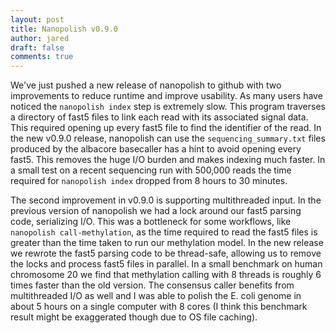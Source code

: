```yaml
---
layout: post
title: Nanopolish v0.9.0
author: jared
draft: false
comments: true
---
```


We've just pushed a new release of nanopolish to github with two improvements to reduce runtime and improve usability. As many users have noticed the `nanopolish index` step is extremely slow. This program traverses a directory of fast5 files to link each read with its associated signal data. This required opening up every fast5 file to find the identifier of the read. In the new v0.9.0 release, nanopolish can use the `sequencing_summary.txt` files produced by the albacore basecaller has a hint to avoid opening every fast5. This removes the huge I/O burden and makes indexing much faster. In a small test on a recent sequencing run with 500,000 reads the time required for `nanopolish index` dropped from 8 hours to 30 minutes.

The second improvement in v0.9.0 is supporting multithreaded input. In the previous version of nanopolish we had a lock around our fast5 parsing code, serializing I/O. This was a bottleneck for some workflows, like `nanopolish call-methylation`, as the time required to read the fast5 files is greater than the time taken to run our methylation model. In the new release we rewrote the fast5 parsing code to be thread-safe, allowing us to remove the locks and process fast5 files in parallel. In a small benchmark on human chromosome 20 we find that methylation calling with 8 threads is roughly 6 times faster than the old version. The consensus caller benefits from multithreaded I/O as well and I was able to polish the E. coli genome in about 5 hours on a single computer with 8 cores (I think this benchmark result might be exaggerated though due to OS file caching).
